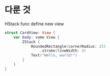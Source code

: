 # 다룬 것

HStack
func
define new view

```swift
struct CardView: View {
    var body: some View {
        ZStack {
            RoundedRectangle(cornerRadius: 25)
                .stroke(lineWidth: 3)
            Text("Hello, world!")
        }
    }
}
```
